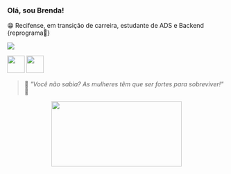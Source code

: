 


### Olá, sou Brenda!   
                       

  😁 Recifense, em transição de carreira, estudante de ADS e Backend {reprograma💜} 


![](https://github-readme-stats.vercel.app/api?username=brensmiranda&show_icons=true&theme=panda)



<img src="https://cdn.jsdelivr.net/gh/devicons/devicon/icons/javascript/javascript-original.svg" width="40" height="40"/> <img src="https://cdn.jsdelivr.net/gh/devicons/devicon/icons/git/git-plain.svg" width="40" height="40"/>




> 🌸 _"Você não sabia? As mulheres têm que ser fortes para sobreviver!"_ 🌸

<p align="center">
  <img width="300" height="150" src="https://im4.ezgif.com/tmp/ezgif-4-5d7df22dac.gif">
</p>



